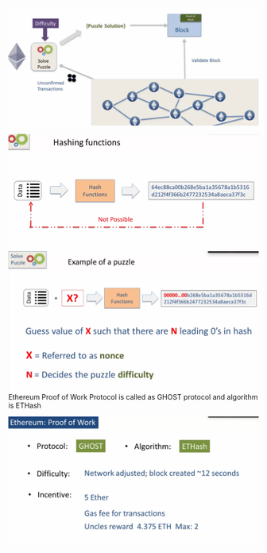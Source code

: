 ![](/assets/POW1.png)

![](/assets/POW2.png)![](/assets/POW.png)Ethereum Proof of Work Protocol is called as GHOST protocol and algorithm is ETHash



![](/assets/POW3.png)

